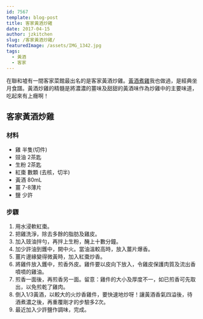 ```yaml
---
id: 7567
template: blog-post
title: 客家黃酒炒雞
date: 2017-04-15
author: jzkitchen
slug: /客家黃酒炒雞/
featuredImage: /assets/IMG_1342.jpg
tags:
  - 黃酒
  - 客家
---
```


在聯和墟有一間客家菜館最出名的是客家黃酒炒雞。[黃酒煮雞](/坐月食譜-黃酒煮雞)我也做過，是經典坐月食譜。黃酒炒雞的精髓是將濃濃的薑味及甜甜的黃酒味作為炒雞中的主要味道，吃起來有上癮啊！

## 客家黃酒炒雞

### 材料
- 雞 半隻(切件)
- 豉油 2茶匙
- 生粉 2茶匙
- 紅棗 數顆 (去核，切半)
- 黃酒 80mL
- 薑 7-8薄片
- 鹽 少許

### 步驟

1. 用水浸軟紅棗。
2. 把雞洗淨，除去多餘的脂肪及雞皮。
3. 加入豉油拌勻，再拌上生粉，醃上十數分鐘。
4. 加少許油到鑊中，開中火。當油溫較高時，放入薑片爆香。
5. 薑片邊緣變得微黃時，加入紅棗炒香。
6. 將雞件放入鑊中，煎香外皮。雞件要以皮向下放入，令雞皮保護肉質及流出香噴噴的雞油。
7. 煎香一面後，再煎香另一面。留意：雞件的大小及厚度不一，如已煎香可先取出，以免煎乾了雞肉。
8. 倒入1/3黃酒，以較大的火炒香雞件，要快速地炒呀！讓黃酒香氣四溢後，待酒煮濃之後，再重覆剛才的步驗多2次。
9. 最近加入少許鹽作調味，完成。